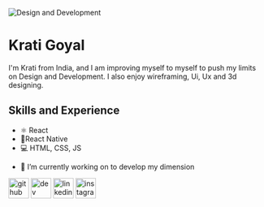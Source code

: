 ![Design and Development](https://i.imgur.com/1Zz9Fpz.png)

# Krati Goyal
I'm Krati from India, and I am improving myself to myself to push my limits on Design and Development. I also enjoy wireframing, Ui, Ux and 3d designing.

## Skills and Experience
* ⚛️ React
* 📱React Native
* 💻 HTML, CSS, JS

- 🔭 I’m currently working on to develop my dimension 


[<img src='https://cdn.jsdelivr.net/npm/simple-icons@3.0.1/icons/github.svg' alt='github' height='40'>](https://github.com/kratigoyal)  [<img src='https://cdn.jsdelivr.net/npm/simple-icons@3.0.1/icons/dev-dot-to.svg' alt='dev' height='40'>](https://dev.to/kratigoyal)  [<img src='https://cdn.jsdelivr.net/npm/simple-icons@3.0.1/icons/linkedin.svg' alt='linkedin' height='40'>](https://www.linkedin.com/in/KratiGoyal/)  [<img src='https://cdn.jsdelivr.net/npm/simple-icons@3.0.1/icons/instagram.svg' alt='instagram' height='40'>](https://www.instagram.com/krati8266/)  







